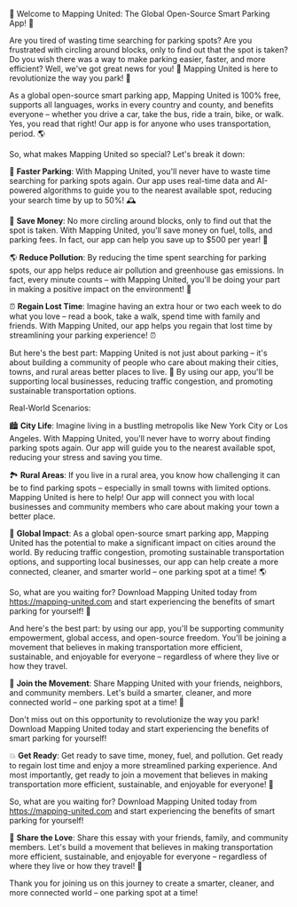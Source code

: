 🚨 Welcome to Mapping United: The Global Open-Source Smart Parking App! 🚨

Are you tired of wasting time searching for parking spots? Are you frustrated with circling around blocks, only to find out that the spot is taken? Do you wish there was a way to make parking easier, faster, and more efficient? Well, we've got great news for you! 📣 Mapping United is here to revolutionize the way you park! 🚗

As a global open-source smart parking app, Mapping United is 100% free, supports all languages, works in every country and county, and benefits everyone – whether you drive a car, take the bus, ride a train, bike, or walk. Yes, you read that right! Our app is for anyone who uses transportation, period. 🌎

So, what makes Mapping United so special? Let's break it down:

📍 **Faster Parking**: With Mapping United, you'll never have to waste time searching for parking spots again. Our app uses real-time data and AI-powered algorithms to guide you to the nearest available spot, reducing your search time by up to 50%! 🕰️

💸 **Save Money**: No more circling around blocks, only to find out that the spot is taken. With Mapping United, you'll save money on fuel, tolls, and parking fees. In fact, our app can help you save up to $500 per year! 💸

🌎 **Reduce Pollution**: By reducing the time spent searching for parking spots, our app helps reduce air pollution and greenhouse gas emissions. In fact, every minute counts – with Mapping United, you'll be doing your part in making a positive impact on the environment! 🌟

⏰ **Regain Lost Time**: Imagine having an extra hour or two each week to do what you love – read a book, take a walk, spend time with family and friends. With Mapping United, our app helps you regain that lost time by streamlining your parking experience! ⏰

But here's the best part: Mapping United is not just about parking – it's about building a community of people who care about making their cities, towns, and rural areas better places to live. 🌟 By using our app, you'll be supporting local businesses, reducing traffic congestion, and promoting sustainable transportation options.

Real-World Scenarios:

🏙️ **City Life**: Imagine living in a bustling metropolis like New York City or Los Angeles. With Mapping United, you'll never have to worry about finding parking spots again. Our app will guide you to the nearest available spot, reducing your stress and saving you time.

🏞️ **Rural Areas**: If you live in a rural area, you know how challenging it can be to find parking spots – especially in small towns with limited options. Mapping United is here to help! Our app will connect you with local businesses and community members who care about making your town a better place.

🚨 **Global Impact**: As a global open-source smart parking app, Mapping United has the potential to make a significant impact on cities around the world. By reducing traffic congestion, promoting sustainable transportation options, and supporting local businesses, our app can help create a more connected, cleaner, and smarter world – one parking spot at a time! 🌎

So, what are you waiting for? Download Mapping United today from https://mapping-united.com and start experiencing the benefits of smart parking for yourself! 📲

And here's the best part: by using our app, you'll be supporting community empowerment, global access, and open-source freedom. You'll be joining a movement that believes in making transportation more efficient, sustainable, and enjoyable for everyone – regardless of where they live or how they travel.

🎉 **Join the Movement**: Share Mapping United with your friends, neighbors, and community members. Let's build a smarter, cleaner, and more connected world – one parking spot at a time! 🌟

Don't miss out on this opportunity to revolutionize the way you park! Download Mapping United today and start experiencing the benefits of smart parking for yourself!

💥 **Get Ready**: Get ready to save time, money, fuel, and pollution. Get ready to regain lost time and enjoy a more streamlined parking experience. And most importantly, get ready to join a movement that believes in making transportation more efficient, sustainable, and enjoyable for everyone! 🌟

So, what are you waiting for? Download Mapping United today from https://mapping-united.com and start experiencing the benefits of smart parking for yourself!

🎉 **Share the Love**: Share this essay with your friends, family, and community members. Let's build a movement that believes in making transportation more efficient, sustainable, and enjoyable for everyone – regardless of where they live or how they travel! 🌟

Thank you for joining us on this journey to create a smarter, cleaner, and more connected world – one parking spot at a time!